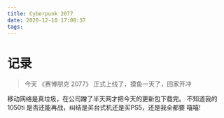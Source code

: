 ```yaml
---
title: Cyberpunk 2077
date: 2020-12-10 17:08:37
tags:
---
```

# 记录
> 今天 《赛博朋克 2077》 正式上线了，摸鱼一天了，回家开冲  

移动网络是真垃圾，在公司蹭了半天网才把今天的更新包下载完。
不知道我的 1050ti 是否还能再战，纠结是买台式机还是买PS5，还是我全都要 嘻嘻!
